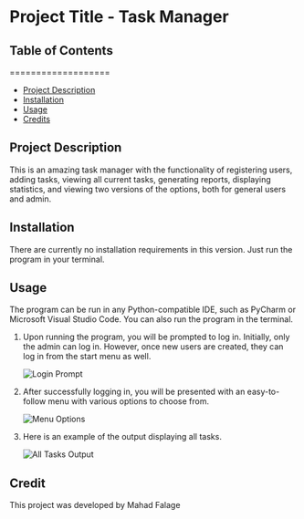 # Project Title - Task Manager

## Table of Contents
===================

  * [Project Description](#project-description)
  * [Installation](#installation)
  * [Usage](#usage)
  * [Credits](#credits)

## Project Description
This is an amazing task manager with the functionality of registering users, adding tasks, viewing all current tasks, generating reports, displaying statistics, and viewing two versions of the options, both for general users and admin.

## Installation
There are currently no installation requirements in this version. Just run the program in your terminal.

## Usage
The program can be run in any Python-compatible IDE, such as PyCharm or Microsoft Visual Studio Code. You can also run the program in the terminal.

1. Upon running the program, you will be prompted to log in. Initially, only the admin can log in. However, once new users are created, they can log in from the start menu as well.

   ![Login Prompt](https://github.com/marcopolo/finalCapstone/blob/main/Assets/01.png)

2. After successfully logging in, you will be presented with an easy-to-follow menu with various options to choose from.

   ![Menu Options](https://github.com/marcopolo/finalCapstone/blob/main/Assets/02.png)

3. Here is an example of the output displaying all tasks.

   ![All Tasks Output](https://github.com/marcopolo/finalCapstone/blob/main/Assets/03.png)

## Credit
This project was developed by  Mahad Falage